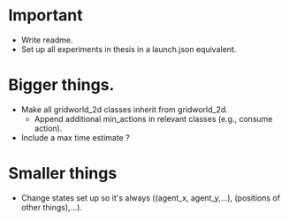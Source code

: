 # Important

- Write readme.
- Set up all experiments in thesis in a launch.json equivalent.

# Bigger things.

- Make all gridworld_2d classes inherit from gridworld_2d.
  - Append additional min_actions in relevant classes (e.g., consume action).
- Include a max time estimate ?

# Smaller things

- Change states set up so it's always ((agent_x, agent_y,...), (positions of other things),...).
